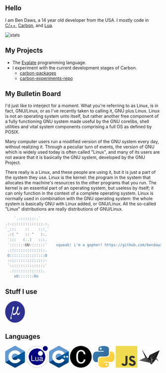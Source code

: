 ## Hello
I am Ben Daws, a 14 year old developer from the USA. I mostly code in [C/++](https://github.com/bendaws#you-need-a-link-for-this-lol), [Carbon](https://github.com/carbon-language/carbon-lang), and [Lua](https://www.lua.org).

![stats](https://github-readme-stats.vercel.app/api?username=bendaws)

## My Projects
- The [Evalate](https://github.com/evalate/evalate) programming language.
- I experiment with the current development stages of Carbon.
  - [carbon-packages](https://github.com/btd2010/carbon-packages)
  - [carbon-experiments-repo](https://github.com/btd2010/carbon)

## My Bulletin Board
I'd just like to interject for a moment. What you're referring to as Linux, is in fact, GNU/Linux, or as I've recently taken to calling it, GNU plus Linux. Linux is not an operating system unto itself, but rather another free component of a fully functioning GNU system made useful by the GNU corelibs, shell utilities and vital system components comprising a full OS as defined by POSIX.

Many computer users run a modified version of the GNU system every day, without realizing it. Through a peculiar turn of events, the version of GNU which is widely used today is often called "Linux", and many of its users are not aware that it is basically the GNU system, developed by the GNU Project.

There really is a Linux, and these people are using it, but it is just a part of the system they use. Linux is the kernel: the program in the system that allocates the machine's resources to the other programs that you run. The kernel is an essential part of an operating system, but useless by itself; it can only function in the context of a complete operating system. Linux is normally used in combination with the GNU operating system: the whole system is basically GNU with Linux added, or GNU/Linux. All the so-called "Linux" distributions are really distributions of GNU/Linux.
```go
    `.-::::::-.`    
.:-::::::::::::::-:.
`_:::    ::    :::_`
 .:( ^   :: ^   ):. 
 `:::   (..)   :::. 
 `:::::::UU:::::::`    squeak! i'm a gopher! https://github.com/bendaws/gophersay
 .::::::::::::::::. 
 O::::::::::::::::O 
 -::::::::::::::::- 
 `::::::::::::::::` 
  .::::::::::::::.  
    oO:::::::Oo
```
## Stuff I use
<div>
  <a href="https://github.com/zyedidia/micro"><img src="https://github.com/bendaws/bendaws/blob/main/micro-logo-mark.svg?raw=true" width=64 height=70></a>
</div>

## Languages
<div>
  <img src="https://github.com/bendaws/bendaws/blob/main/C_Logo.png?raw=true" width=64 height=70>
  <img src="https://raw.githubusercontent.com/bendaws/bendaws/45e29ef4bb0fd39eef4adba98169d1e3e34ec218/Lua-Logo.svg" width=70 height=70>
  <img src="https://github.com/bendaws/bendaws/blob/main/cpp_logo.png?raw=true" width=64 height=70>
  <img src="https://github.com/bendaws/bendaws/blob/main/Carbon_logo.png?raw=true" width=70 height=70>
  <img src="https://github.com/bendaws/bendaws/raw/main/226051.webp" width=70 height=70>
  <img src="https://github.com/bendaws/bendaws/blob/main/JavaScript-logo.png?raw=true" width=70 height=70>
  <img src="https://github.com/bendaws/bendaws/blob/main/evalate-lang.png?raw=true" width=70 height=70>
</div>
